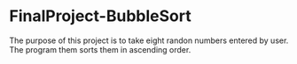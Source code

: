 # FinalProject-BubbleSort
The purpose of this project is to take eight randon numbers entered by user. The program them sorts them in ascending order. 

